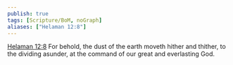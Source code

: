 ```yaml
---
publish: true
tags: [Scripture/BoM, noGraph]
aliases: ["Helaman 12:8"]
---
```

[Helaman 12:8](https://churchofjesuschrist.org/study/scriptures/bofm/hel/12?lang=eng&id=p8#p8) For behold, the dust of the earth moveth hither and thither, to the dividing asunder, at the command of our great and everlasting God.

